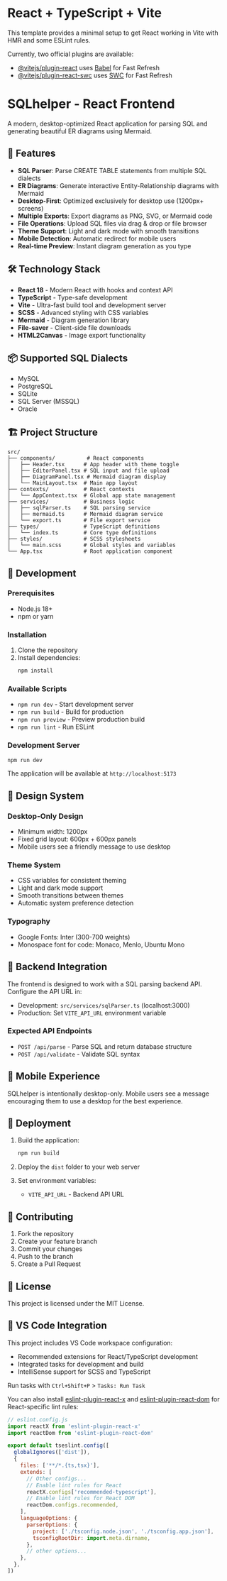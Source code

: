 # React + TypeScript + Vite

This template provides a minimal setup to get React working in Vite with HMR and some ESLint rules.

Currently, two official plugins are available:

- [@vitejs/plugin-react](https://github.com/vitejs/vite-plugin-react/blob/main/packages/plugin-react) uses [Babel](https://babeljs.io/) for Fast Refresh
- [@vitejs/plugin-react-swc](https://github.com/vitejs/vite-plugin-react/blob/main/packages/plugin-react-swc) uses [SWC](https://swc.rs/) for Fast Refresh

# SQLhelper - React Frontend

A modern, desktop-optimized React application for parsing SQL and generating beautiful ER diagrams using Mermaid.

## 🚀 Features

- **SQL Parser**: Parse CREATE TABLE statements from multiple SQL dialects
- **ER Diagrams**: Generate interactive Entity-Relationship diagrams with Mermaid
- **Desktop-First**: Optimized exclusively for desktop use (1200px+ screens)
- **Multiple Exports**: Export diagrams as PNG, SVG, or Mermaid code
- **File Operations**: Upload SQL files via drag & drop or file browser
- **Theme Support**: Light and dark mode with smooth transitions
- **Mobile Detection**: Automatic redirect for mobile users
- **Real-time Preview**: Instant diagram generation as you type

## 🛠 Technology Stack

- **React 18** - Modern React with hooks and context API
- **TypeScript** - Type-safe development
- **Vite** - Ultra-fast build tool and development server
- **SCSS** - Advanced styling with CSS variables
- **Mermaid** - Diagram generation library
- **File-saver** - Client-side file downloads
- **HTML2Canvas** - Image export functionality

## 📦 Supported SQL Dialects

- MySQL
- PostgreSQL
- SQLite
- SQL Server (MSSQL)
- Oracle

## 🏗 Project Structure

```
src/
├── components/          # React components
│   ├── Header.tsx      # App header with theme toggle
│   ├── EditorPanel.tsx # SQL input and file upload
│   ├── DiagramPanel.tsx # Mermaid diagram display
│   └── MainLayout.tsx  # Main app layout
├── contexts/           # React contexts
│   └── AppContext.tsx  # Global app state management
├── services/           # Business logic
│   ├── sqlParser.ts    # SQL parsing service
│   ├── mermaid.ts      # Mermaid diagram service
│   └── export.ts       # File export service
├── types/              # TypeScript definitions
│   └── index.ts        # Core type definitions
├── styles/             # SCSS stylesheets
│   └── main.scss       # Global styles and variables
└── App.tsx             # Root application component
```

## 🔧 Development

### Prerequisites

- Node.js 18+
- npm or yarn

### Installation

1. Clone the repository
2. Install dependencies:
   ```bash
   npm install
   ```

### Available Scripts

- `npm run dev` - Start development server
- `npm run build` - Build for production
- `npm run preview` - Preview production build
- `npm run lint` - Run ESLint

### Development Server

```bash
npm run dev
```

The application will be available at `http://localhost:5173`

## 🎨 Design System

### Desktop-Only Design
- Minimum width: 1200px
- Fixed grid layout: 600px + 600px panels
- Mobile users see a friendly message to use desktop

### Theme System
- CSS variables for consistent theming
- Light and dark mode support
- Smooth transitions between themes
- Automatic system preference detection

### Typography
- Google Fonts: Inter (300-700 weights)
- Monospace font for code: Monaco, Menlo, Ubuntu Mono

## 🔌 Backend Integration

The frontend is designed to work with a SQL parsing backend API. Configure the API URL in:

- Development: `src/services/sqlParser.ts` (localhost:3000)
- Production: Set `VITE_API_URL` environment variable

### Expected API Endpoints

- `POST /api/parse` - Parse SQL and return database structure
- `POST /api/validate` - Validate SQL syntax

## 📱 Mobile Experience

SQLhelper is intentionally desktop-only. Mobile users see a message encouraging them to use a desktop for the best experience.

## 🚀 Deployment

1. Build the application:
   ```bash
   npm run build
   ```

2. Deploy the `dist` folder to your web server

3. Set environment variables:
   - `VITE_API_URL` - Backend API URL

## 🤝 Contributing

1. Fork the repository
2. Create your feature branch
3. Commit your changes
4. Push to the branch
5. Create a Pull Request

## 📝 License

This project is licensed under the MIT License.

## 🔧 VS Code Integration

This project includes VS Code workspace configuration:

- Recommended extensions for React/TypeScript development
- Integrated tasks for development and build
- IntelliSense support for SCSS and TypeScript

Run tasks with `Ctrl+Shift+P` > `Tasks: Run Task`

You can also install [eslint-plugin-react-x](https://github.com/Rel1cx/eslint-react/tree/main/packages/plugins/eslint-plugin-react-x) and [eslint-plugin-react-dom](https://github.com/Rel1cx/eslint-react/tree/main/packages/plugins/eslint-plugin-react-dom) for React-specific lint rules:

```js
// eslint.config.js
import reactX from 'eslint-plugin-react-x'
import reactDom from 'eslint-plugin-react-dom'

export default tseslint.config([
  globalIgnores(['dist']),
  {
    files: ['**/*.{ts,tsx}'],
    extends: [
      // Other configs...
      // Enable lint rules for React
      reactX.configs['recommended-typescript'],
      // Enable lint rules for React DOM
      reactDom.configs.recommended,
    ],
    languageOptions: {
      parserOptions: {
        project: ['./tsconfig.node.json', './tsconfig.app.json'],
        tsconfigRootDir: import.meta.dirname,
      },
      // other options...
    },
  },
])
```
